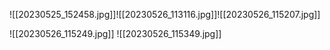 ![[20230525_152458.jpg]]![[20230526_113116.jpg]]![[20230526_115207.jpg]]

![[20230526_115249.jpg]]
![[20230526_115349.jpg]]